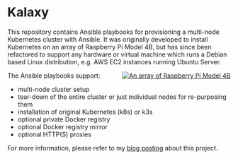 # Kalaxy

This repository contains Ansible playbooks for provisioning a multi-node Kubernetes cluster with Ansible.
It was originally developed to install Kubernetes on an array of Raspberry Pi Model 4B, but has since been refactored to
support any hardware or virtual machine which runs a Debian based Linux distribution, e.g. AWS EC2 instances running Ubuntu
Server.

<div style="float: right">
    <a href="https://illegalexception.schlichtherle.de/assets/2019/09/raspi-array-1920x3406.jpg">
        <picture>
            <source media="(min-width: 576px)" srcset="https://illegalexception.schlichtherle.de/assets/2019/09/raspi-array-0510x0905.jpg">
            <img src="https://illegalexception.schlichtherle.de/assets/2019/09/raspi-array-0320x0568.jpg" title="An array of Raspberry Pi Model 4B">
        </picture>
    </a>
</div>

The Ansible playbooks support:

- multi-node cluster setup
- tear-down of the entire cluster or just individual nodes for re-purposing them
- installation of original Kubernetes (k8s) or k3s
- optional private Docker registry
- optional Docker registry mirror
- optional HTTP(S) proxies

For more information, please refer to my
[blog posting](https://illegalexception.schlichtherle.de/kubernetes/2019/09/12/provisioning-a-kubernetes-cluster-on-raspberry-pi-with-ansible/)
about this project.
